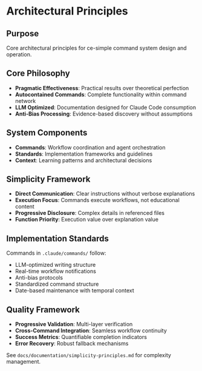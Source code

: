# Architectural Principles

## Purpose
Core architectural principles for ce-simple command system design and operation.

## Core Philosophy
- **Pragmatic Effectiveness**: Practical results over theoretical perfection
- **Autocontained Commands**: Complete functionality within command network
- **LLM Optimized**: Documentation designed for Claude Code consumption
- **Anti-Bias Processing**: Evidence-based discovery without assumptions

## System Components
- **Commands**: Workflow coordination and agent orchestration
- **Standards**: Implementation frameworks and guidelines
- **Context**: Learning patterns and architectural decisions

## Simplicity Framework
- **Direct Communication**: Clear instructions without verbose explanations
- **Execution Focus**: Commands execute workflows, not educational content
- **Progressive Disclosure**: Complex details in referenced files
- **Function Priority**: Execution value over explanation value

## Implementation Standards
Commands in `.claude/commands/` follow:
- LLM-optimized writing structure
- Real-time workflow notifications
- Anti-bias protocols
- Standardized command structure
- Date-based maintenance with temporal context

## Quality Framework
- **Progressive Validation**: Multi-layer verification
- **Cross-Command Integration**: Seamless workflow continuity
- **Success Metrics**: Quantifiable completion indicators
- **Error Recovery**: Robust fallback mechanisms

See `docs/documentation/simplicity-principles.md` for complexity management.